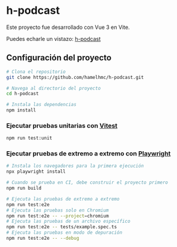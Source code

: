 # h-podcast

Este proyecto fue desarrollado con Vue 3 en Vite.

Puedes echarle un vistazo: [h-podcast](https://hamelhmc.github.io/h-podcast/)

## Configuración del proyecto

```sh
# Clona el repositorio
git clone https://github.com/hamelhmc/h-podcast.git

# Navega al directorio del proyecto
cd h-podcast

# Instala las dependencias
npm install
```

### Ejecutar pruebas unitarias con [Vitest](https://vitest.dev/)

```sh
npm run test:unit
```

### Ejecutar pruebas de extremo a extremo con [Playwright](https://playwright.dev)

```sh
# Instala los navegadores para la primera ejecución
npx playwright install

# Cuando se prueba en CI, debe construir el proyecto primero
npm run build

# Ejecuta las pruebas de extremo a extremo
npm run test:e2e
# Ejecuta las pruebas solo en Chromium
npm run test:e2e -- --project=chromium
# Ejecuta las pruebas de un archivo específico
npm run test:e2e -- tests/example.spec.ts
# Ejecuta las pruebas en modo de depuración
npm run test:e2e -- --debug
```

